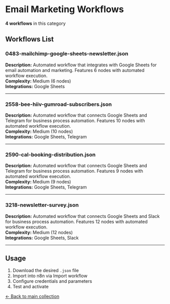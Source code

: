 # Email Marketing Workflows

**4 workflows** in this category

## Workflows List

### 0483-mailchimp-google-sheets-newsletter.json
**Description:** Automated workflow that integrates with Google Sheets for email automation and marketing. Features 6 nodes with automated workflow execution.  
**Complexity:** Medium (6 nodes)  
**Integrations:** Google Sheets

---

### 2558-bee-hiiv-gumroad-subscribers.json
**Description:** Automated workflow that connects Google Sheets and Telegram for business process automation. Features 10 nodes with automated workflow execution.  
**Complexity:** Medium (10 nodes)  
**Integrations:** Google Sheets, Telegram

---

### 2590-cal-booking-distribution.json
**Description:** Automated workflow that connects Google Sheets and Telegram for business process automation. Features 9 nodes with automated workflow execution.  
**Complexity:** Medium (9 nodes)  
**Integrations:** Google Sheets, Telegram

---

### 3218-newsletter-survey.json
**Description:** Automated workflow that connects Google Sheets and Slack for business process automation. Features 12 nodes with automated workflow execution.  
**Complexity:** Medium (12 nodes)  
**Integrations:** Google Sheets, Slack

---


## Usage

1. Download the desired `.json` file
2. Import into n8n via Import workflow
3. Configure credentials and parameters
4. Test and activate

[← Back to main collection](../README.md)
